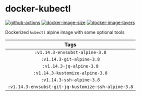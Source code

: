 # docker-kubectl

[![github-actions](https://github.com/theohbrothers/docker-kubectl/workflows/build/badge.svg)](https://github.com/theohbrothers/docker-kubectl/actions)
[![docker-image-size](https://img.shields.io/microbadger/image-size/theohbrothers/docker-kubectl/latest)](https://hub.docker.com/r/theohbrothers/docker-kubectl)
[![docker-image-layers](https://img.shields.io/microbadger/layers/theohbrothers/docker-kubectl/latest)](https://hub.docker.com/r/theohbrothers/docker-kubectl)

Dockerized `kubectl` alpine image with some optional tools

| Tags |
|:-------:| 
| `:v1.14.3-envsubst-alpine-3.8` | 
| `:v1.14.3-git-alpine-3.8` | 
| `:v1.14.3-jq-alpine-3.8` | 
| `:v1.14.3-kustomize-alpine-3.8` | 
| `:v1.14.3-ssh-alpine-3.8` | 
| `:v1.14.3-envsubst-git-jq-kustomize-ssh-alpine-3.8` |
